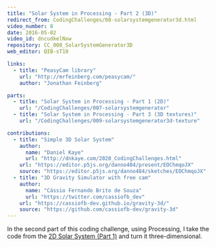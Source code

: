 ```yaml
---
title: "Solar System in Processing - Part 2 (3D)"
redirect_from: CodingChallenges/08-solarsystemgenerator3d.html
video_number: 8
date: 2016-05-02
video_id: dncudkelNxw
repository: CC_008_SolarSystemGenerator3D
web_editor: QIB-sT10

links:
  - title: "PeasyCam library"
    url: "http://mrfeinberg.com/peasycam/"
    author: "Jonathan Feinberg"

parts:
  - title: "Solar System in Processing - Part 1 (2D)"
    url: "/CodingChallenges/007-solarsystemgenerator"
  - title: "Solar System in Processing - Part 3 (3D textures)"
    url: "/CodingChallenges/009-solarsystemgenerator3d-texture"

contributions:
  - title: "Simple 3D Solar System"
    author:
      name: "Daniel Kaye"
      url: "http://dnkaye.com/2020_CodingChallenges.html"
    url: "https://editor.p5js.org/danno484/present/EOChmqoJX"
    source: "https://editor.p5js.org/danno484/sketches/EOChmqoJX"
  - title: "3D Gravity Simulator with free cam"
    author:
      name: "Cássio Fernando Brito de Souza"
      url: "https://twitter.com/cassiofb_dev"
    url: "https://cassiofb-dev.github.io/gravity-3d/"
    source: "https://github.com/cassiofb-dev/gravity-3d"
---
```


In the second part of this coding challenge, using Processing, I take the code from the [2D Solar System (Part 1)](https://youtu.be/l8SiJ-RmeHU) and turn it three-dimensional.
